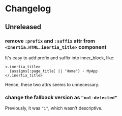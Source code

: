 # Changelog

## Unreleased

### remove `:prefix` and `:suffix` attr from `<Inertia.HTML.inertia_title>` component

It's easy to add prefix and suffix into inner_block, like:

```ceex
<.inertia_title>
  {assigns[:page_title] || "Home"} · MyApp
</.inertia_title>
```

Hence, these two attrs seems to unnecessary.

### change the fallback version as `"not-detected"`

Previously, it was `"1"`, which wasn't descriptive.
